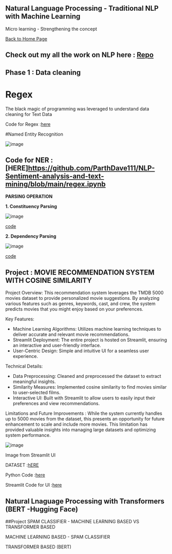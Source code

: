 ## Natural Language Processing - Traditional NLP with Machine Learning 

Micro learning - Strengthening the concept

 [Back to Home Page](https://parthdave111.github.io/)


## Check out my all the work on NLP here : [Repo](https://github.com/ParthDave111/NLP-Sentiment-analysis-and-text-mining)

## Phase 1 : Data cleaning 

# Regex 
The black magic of programming was leveraged to understand data cleaning for Text Data 

Code for Regex :[here](https://github.com/ParthDave111/NLP-Sentiment-analysis-and-text-mining/blob/main/regex.ipynb)


#Named Entity Recognition 

![image](https://github.com/ParthDave111/ParthDave111.github.io/assets/123885634/6d320667-c201-46ed-8170-f4e53a3ee397)


Code for NER :[HERE]https://github.com/ParthDave111/NLP-Sentiment-analysis-and-text-mining/blob/main/regex.ipynb
---------------------------------------------------------------------------------------------------------------------------------------------------------------------------------------------------------
**PARSING OPERATION**

**1. Constituency Parsing**

![image](https://github.com/ParthDave111/ParthDave111.github.io/assets/123885634/628e68a3-d340-4628-9e24-3cee2436ae48)

[code](https://github.com/ParthDave111/NLP-Sentiment-analysis-and-text-mining/blob/main/constituency_parser_ipynb_txt.ipynb)

**2. Dependency Parsing**

![image](https://github.com/ParthDave111/ParthDave111.github.io/assets/123885634/e1d3c9f4-6e1f-498f-ac12-717db4cc3eca)

[code](https://github.com/ParthDave111/NLP-Sentiment-analysis-and-text-mining/blob/main/Dependency_paripynb_ipynb_txt.ipynb)



## Project : MOVIE RECOMMENDATION SYSTEM WITH COSINE SIMILARITY 

Project Overview:
This recommendation system leverages the TMDB 5000 movies dataset to provide personalized movie suggestions. By analyzing various features such as genres, keywords, cast, and crew, the system predicts movies that you might enjoy based on your preferences.

Key Features:
- Machine Learning Algorithms: Utilizes machine learning techniques to deliver accurate and relevant movie recommendations.
- Streamlit Deployment: The entire project is hosted on Streamlit, ensuring an interactive and user-friendly interface.
- User-Centric Design: Simple and intuitive UI for a seamless user experience.

Technical Details:
- Data Preprocessing: Cleaned and preprocessed the dataset to extract meaningful insights.
- Similarity Measures: Implemented cosine similarity to find movies similar to user-selected films.
- Interactive UI: Built with Streamlit to allow users to easily input their preferences and view recommendations.
  
Limitations and Future Improvements :
While the system currently handles up to 5000 movies from the dataset, this presents an opportunity for future enhancement to scale and include more movies. This limitation has provided valuable insights into managing large datasets and optimizing system performance.

![image](https://github.com/ParthDave111/ParthDave111.github.io/assets/123885634/ff4a21a2-1756-4ba4-9da4-9b47532e1931)

Image from Streamlit UI 

DATASET :[hERE](https://www.kaggle.com/datasets/tmdb/tmdb-movie-metadata)

Python Code :[here](https://github.com/ParthDave111/Movie-predictions--Cosine-Similarity/blob/main/movie_recommendation.ipynb)

Streamlit Code for UI :[here](https://github.com/ParthDave111/Movie-predictions--Cosine-Similarity/blob/main/ui.py)

## Natural Lnaguage Processing with Transformers (BERT -Hugging Face)

##Project SPAM CLASSIFIER - MACHINE LEARNING BASED VS TRANSFORMER BASED 

MACHINE LEARNING BASED - SPAM CLASSIFIER 

TRANSFORMER BASED (BERT) 

